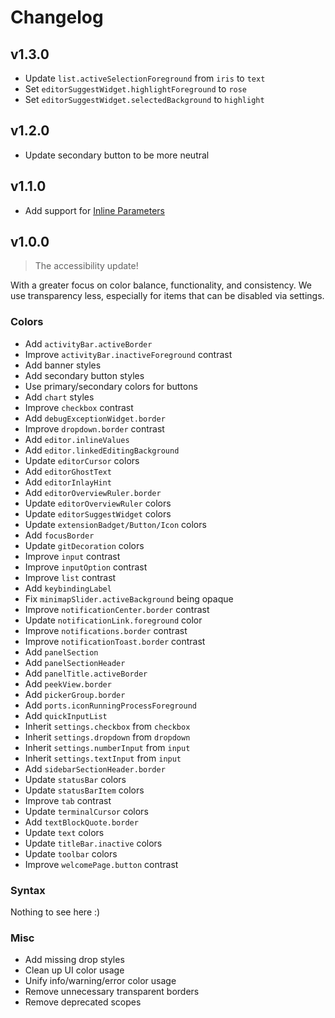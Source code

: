 # Changelog

## v1.3.0

- Update `list.activeSelectionForeground` from `iris` to `text`
- Set `editorSuggestWidget.highlightForeground` to `rose`
- Set `editorSuggestWidget.selectedBackground` to `highlight`

## v1.2.0

- Update secondary button to be more neutral

## v1.1.0

- Add support for [Inline Parameters](https://marketplace.visualstudio.com/items?itemName=liamhammett.inline-parameters)

## v1.0.0

> The accessibility update!

With a greater focus on color balance, functionality, and consistency. We use transparency less, especially for items that can be disabled via settings.

### Colors

- Add `activityBar.activeBorder`
- Improve `activityBar.inactiveForeground` contrast
- Add banner styles
- Add secondary button styles
- Use primary/secondary colors for buttons
- Add `chart` styles
- Improve `checkbox` contrast
- Add `debugExceptionWidget.border`
- Improve `dropdown.border` contrast
- Add `editor.inlineValues`
- Add `editor.linkedEditingBackground`
- Update `editorCursor` colors
- Add `editorGhostText`
- Add `editorInlayHint`
- Add `editorOverviewRuler.border`
- Update `editorOverviewRuler` colors
- Update `editorSuggestWidget` colors
- Update `extensionBadget/Button/Icon` colors
- Add `focusBorder`
- Update `gitDecoration` colors
- Improve `input` contrast
- Improve `inputOption` contrast
- Improve `list` contrast
- Add `keybindingLabel`
- Fix `minimapSlider.activeBackground` being opaque
- Improve `notificationCenter.border` contrast
- Update `notificationLink.foreground` color
- Improve `notifications.border` contrast
- Improve `notificationToast.border` contrast
- Add `panelSection`
- Add `panelSectionHeader`
- Add `panelTitle.activeBorder`
- Add `peekView.border`
- Add `pickerGroup.border`
- Add `ports.iconRunningProcessForeground`
- Add `quickInputList`
- Inherit `settings.checkbox` from `checkbox`
- Inherit `settings.dropdown` from `dropdown`
- Inherit `settings.numberInput` from `input`
- Inherit `settings.textInput` from `input`
- Add `sidebarSectionHeader.border`
- Update `statusBar` colors
- Update `statusBarItem` colors
- Improve `tab` contrast
- Update `terminalCursor` colors
- Add `textBlockQuote.border`
- Update `text` colors
- Update `titleBar.inactive` colors
- Update `toolbar` colors
- Improve `welcomePage.button` contrast

### Syntax

Nothing to see here :)

### Misc

- Add missing drop styles
- Clean up UI color usage
- Unify info/warning/error color usage
- Remove unnecessary transparent borders
- Remove deprecated scopes
